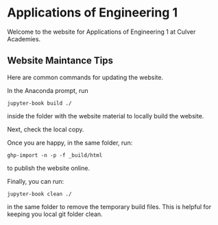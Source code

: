 # Applications of Engineering 1

Welcome to the website for Applications of Engineering 1 at Culver Academies.

## Website Maintance Tips

Here are common commands for updating the website.

In the Anaconda prompt, run

```
jupyter-book build ./
```

inside the folder with the website material to locally build the website.

Next, check the local copy.

Once you are happy, in the same folder, run:

```
ghp-import -n -p -f _build/html
```

to publish the website online.

Finally, you can run:

```
jupyter-book clean ./
```

in the same folder to remove the temporary build files. This is helpful for keeping you local git folder clean.